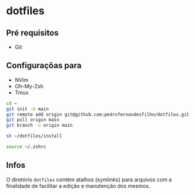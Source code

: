 # dotfiles

## Pré requisitos

- Git

## Configuraçõas para
- NVim
- Oh-My-Zsh
- Tmux

```bash
cd ~
git init -b main
git remote add origin git@github.com:pedrofernandesfilho/dotfiles.git
git pull origin main
git branch -u origin main
```

```bash
sh ~/dotfiles/install
```

```bash
source ~/.zshrc
```

## Infos

O diretório `dotfiles` contém atalhos (symlinks) para arquivos com a finalidade de facilitar a edição e manutenção dos mesmos.